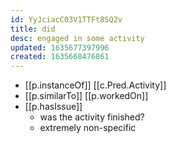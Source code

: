 ```yaml
---
id: YyJciacC03V1TTFt8SQ2v
title: did
desc: engaged in some activity
updated: 1635677397996
created: 1635668476861
---
```



- [[p.instanceOf]] [[c.Pred.Activity]]
- [[p.similarTo]] [[p.workedOn]]
- [[p.hasIssue]]
  - was the activity finished?
  - extremely non-specific

